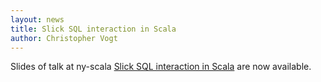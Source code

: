 ```yaml
---
layout: news
title: Slick SQL interaction in Scala
author: Christopher Vogt
---
```

Slides of talk at ny-scala <a href="/docs/#20130917_slick_sql_interaction_in_scala_at_ny_scala">Slick SQL interaction in Scala</a> are now available.

